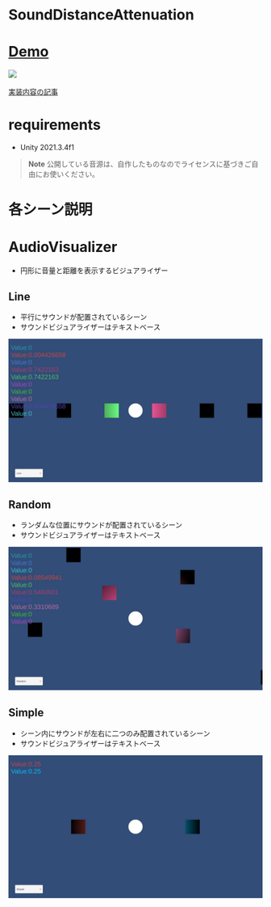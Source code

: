 # SoundDistanceAttenuation

# [Demo](https://ayutaz.github.io/SoundDistanceAttenuation/WebGL/WebGL/)

![](Docs/AudioDemo.gif)

[実装内容の記事](https://ayousanz.hatenadiary.jp/entry/%E8%B7%9D%E9%9B%A2%E6%B8%9B%E8%A1%B0%E3%81%A7%E3%81%AE%E5%90%84%E3%82%B5%E3%82%A6%E3%83%B3%E3%83%89%E9%9F%B3%E9%87%8F%E3%81%AE%E5%8F%96%E5%BE%97%E3%80%90Unity%E3%80%91)

# requirements

* Unity 2021.3.4f1

> **Note**
> 公開している音源は、自作したものなのでライセンスに基づきご自由にお使いください。

# 各シーン説明

# AudioVisualizer

* 円形に音量と距離を表示するビジュアライザー

## Line

* 平行にサウンドが配置されているシーン
* サウンドビジュアライザーはテキストベース

![](Docs/Line.jpg)

## Random

* ランダムな位置にサウンドが配置されているシーン
* サウンドビジュアライザーはテキストベース

![](Docs/Random.jpg)

## Simple

* シーン内にサウンドが左右に二つのみ配置されているシーン
* サウンドビジュアライザーはテキストベース

![](Docs/Simple.jpg)